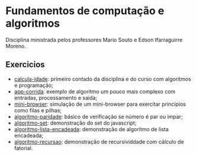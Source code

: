 # Fundamentos de computação e algoritmos

Disciplina ministrada pelos professores Mario Souto e Edson Ifarraguirre Moreno.

## Exercicios

- [calcula-idade](./exercicios/1_aulas_mario_souto/01-calcula-idade.html): primeiro contado da disciplina e do curso com algoritmos e programação;
- [app-corrida](./exercicios/1_aulas_mario_souto/02-calcula-app-de-corrida.html): exemplo de algoritmo um pouco mais complexo com entradas, processamento e saída;
- [mini-browser](./exercicios/1_aulas_mario_souto/03-minibrowser/): simulação de um mini-browser para exercitar princípios como filas e pilhas;
- [algoritmo-paridade](./exercicios/2_aulas_edson_moreno/1_paridade.js): básico de verificação se número é par ou impar;
- [algoritmo-set](./exercicios/2_aulas_edson_moreno/2_set.js): demonstração do set do javascript;
- [algoritmo-lista-encadeada](./exercicios/2_aulas_edson_moreno/3_lista_encadeada.js): demonstração de algoritmo de lista encadeada;
- [algoritmo-recursao](./exercicios/2_aulas_edson_moreno/4_fatorial_recursivo.js): demonstração de recursividdade com cálculo de fatorial.
